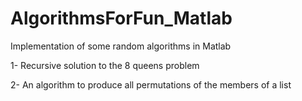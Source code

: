 # AlgorithmsForFun_Matlab
Implementation of some random algorithms in Matlab

1- Recursive solution to the 8 queens problem

2- An algorithm to produce all permutations of the members of a list 
